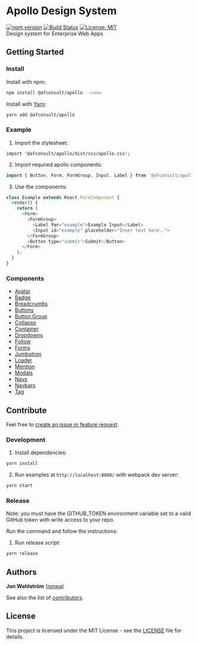 # Apollo Design System
[![npm version](https://badge.fury.io/js/%40afconsult%2Fapollo.svg)](https://badge.fury.io/js/%40afconsult%2Fapollo)
[![Build Status](https://travis-ci.org/afconsult/apollo.svg?branch=develop)](https://travis-ci.org/afconsult/apollo)
[![License: MIT](https://img.shields.io/badge/License-MIT-yellow.svg)](https://opensource.org/licenses/MIT)
<br />
Design system for Enterprise Web Apps

## Getting Started
### Install
Install with npm:
```bash
npm install @afconsult/apollo --save
```
Install with [Yarn](https://yarnpkg.com/en/):
```bash
yarn add @afconsult/apollo
```

### Example
1. Import the stylesheet:
```javscript
import '@afconsult/apollo/dist/css/apollo.css';
```

2. Import required apollo components:
```javascript
import { Button, Form, FormGroup, Input, Label } from '@afconsult/apollo';
```

3. Use the components:
```javascript
class Example extends React.PureComponent {
  render() {
    return (
      <Form>
        <FormGroup>
          <Label for="example">Example Input</Label>
          <Input id="example" placeholder="Inser text here..">
        </FormGroup>
        <Button type="submit">Submit</Button>
      </Form>
    );
  }
}
```

### Components
- [Avatar](./src/components/Avatar)
- [Badge](./src/components/Badge)
- [Breadcrumbs](./src/components/Breadcrumbs)
- [Buttons](./src/components/Button)
- [Button Group](./src/components/ButtonGroup)
- [Collapse](./src/components/Collapse)
- [Container](./src/components/Container)
- [Dropdowns](./src/components/Dropdown)
- [Follow](./src/components/Follow)
- [Forms](./src/components/Form)
- [Jumbotron](./src/components/Jumbotron)
- [Loader](./src/components/Loader)
- [Mention](./src/components/Mention)
- [Modals](./src/components/Modal)
- [Navs](./src/components/Nav)
- [Navbars](./src/components/Navbar)
- [Tag](./src/components/Tag)

## Contribute
Feel free to [create an issue or feature request](https://github.com/afconsult/apollo/issues/new).

### Development
1. Install dependencies:
```bash
yarn install
```

2. Run examples at `http://localhost:8080/` with webpack dev server:
```bash
yarn start
```

### Release
Note: you must have the GITHUB_TOKEN environment variable set to a valid GitHub token with write access to your repo.

Run the command and follow the instructions:
1. Run release script:
```bash
yarn release
```

## Authors
**Jon Wahlström** ([jonwa](https://github.com/jonwa))

See also the list of [contributors](https://github.com/afconsult/apollo/contributors).

## License
This project is licensed under the MIT License - see the [LICENSE](LICENSE) file for details.

